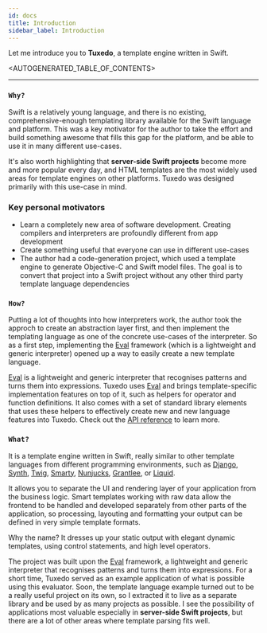 ```yaml
---
id: docs
title: Introduction
sidebar_label: Introduction
---
```


Let me introduce you to **Tuxedo**, a template engine written in Swift. 

<AUTOGENERATED_TABLE_OF_CONTENTS>

---

### `Why?`

Swift is a relatively young language, and there is no existing, comprehensive-enough templating library available for the Swift language and platform.
This was a key motivator for the author to take the effort and build something awesome that fills this gap for the platform, and be able to use it in many different use-cases.

It's also worth highlighting that **server-side Swift projects** become more and more popular every day, and HTML templates are the most widely used areas for template engines on other platforms. Tuxedo was designed primarily with this use-case in mind.

### Key personal motivators

* Learn a completely new area of software development. Creating compilers and interpreters are profoundly different from app development
* Create something useful that everyone can use in different use-cases
* The author had a code-generation project, which used a template engine to generate Objective-C and Swift model files. The goal is to convert that project into a Swift project without any other third party template language dependencies

### `How?`

Putting a lot of thoughts into how interpreters work, the author took the approch to create an abstraction layer first, and then implement the templating language as one of the concrete use-cases of the interpreter.
So as a first step, implementing the [Eval](https://github.com/tevelee/Eval) framework (which is a lightweight and generic interpreter) opened up a way to easily create a new template language.

[Eval](https://github.com/tevelee/Eval) is a lightweight and generic interpreter that recognises patterns and turns them into expressions. Tuxedo uses [Eval](https://github.com/tevelee/Eval) and brings template-specific implementation features on top of it, such as helpers for operator and function definitions. It also comes with a set of standard library elements that uses these helpers to effectively create new and new language features into Tuxedo. Check out the [API reference](reference.html) to learn more.

### `What?`

It is a template engine written in Swift, really similar to other template languages from different programming environments, such as [Django](https://docs.djangoproject.com/en/2.0/topics/templates/), [Synth](https://github.com/ajg/synth), [Twig](https://github.com/twigphp/Twig), [Smarty](https://www.smarty.net), [Nunjucks](http://mozilla.github.io/nunjucks/), [Grantlee](http://www.grantlee.org/), or [Liquid](http://liquidmarkup.org).

It allows you to separate the UI and rendering layer of your application from the business logic. Smart templates working with raw data allow the frontend to be handled and developed separately from other parts of the application, so processing, layouting and formatting your output can be defined in very simple template formats.

Why the name? It dresses up your static output with elegant dynamic templates, using control statements, and high level operators.

The project was built upon the [Eval](https://github.com/tevelee/Eval) framework, a lightweight and generic interpreter that recognises patterns and turns them into expressions. For a short time, Tuxedo served as an example application of what is possible using this evaluator. Soon, the template language example turned out to be a really useful project on its own, so I extracted it to live as a separate library and be used by as many projects as possible. I see the possibility of applications most valuable especially in **server-side Swift projects**, but there are a lot of other areas where template parsing fits well.
